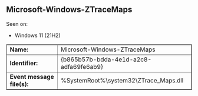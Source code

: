 ## Microsoft-Windows-ZTraceMaps

Seen on:
* Windows 11 (21H2)

<table border="1" class="docutils">
  <tbody>
    <tr>
      <td><b>Name:</b></td>
      <td>Microsoft-Windows-ZTraceMaps</td>
    </tr>
    <tr>
      <td><b>Identifier:</b></td>
      <td>{b865b57b-bdda-4e1d-a2c8-adfa69fe6ab9}</td>
    </tr>
    <tr>
      <td><b>Event message file(s):</b></td>
      <td>%SystemRoot%\system32\ZTrace_Maps.dll</td>
    </tr>
  </tbody>
</table>

&nbsp;

